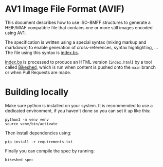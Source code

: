 # AV1 Image File Format (AVIF)

This document describes how to use ISO-BMFF structures to generate a HEIF/MIAF
compatible file that contains one or more still images encoded using AV1.

The specification is written using a special syntax (mixing markup and markdown)
to enable generation of cross-references, syntax highlighting, ...
The file using this syntax is [index.bs](./index.bs).

[index.bs](./index.bs) is processed to produce an HTML version (`index.html`) by a tool called [Bikeshed](https://github.com/tabatkins/bikeshed), which is run when content is pushed onto the `main` branch or when Pull Requests are made.

# Building locally

Make sure python is installed on your system. It is recommended to use a dedicated environment, if you haven't done so you can set it up like this:

```shell
python3 -m venv venv
source venv/bin/activate
```

Then install dependencies using:

```shell
pip install -r requirements.txt
```

Finally you can compile the spec by running:

```shell
bikeshed spec
```
